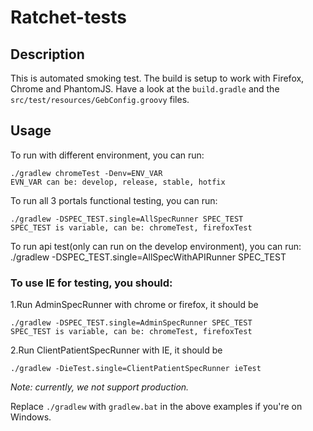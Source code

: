 # Ratchet-tests

## Description

This is automated smoking test.
The build is setup to work with Firefox, Chrome and PhantomJS. Have a look at the `build.gradle` and the `src/test/resources/GebConfig.groovy` files.

## Usage

To run with different environment, you can run:

    ./gradlew chromeTest -Denv=ENV_VAR
    EVN_VAR can be: develop, release, stable, hotfix

To run all 3 portals functional testing, you can run:

    ./gradlew -DSPEC_TEST.single=AllSpecRunner SPEC_TEST
    SPEC_TEST is variable, can be: chromeTest, firefoxTest

To run api test(only can run on  the develop environment), you can run:
    ./gradlew -DSPEC_TEST.single=AllSpecWithAPIRunner SPEC_TEST

### To use IE for testing, you should:

1.Run AdminSpecRunner with chrome or firefox, it should be

    ./gradlew -DSPEC_TEST.single=AdminSpecRunner SPEC_TEST
    SPEC_TEST is variable, can be: chromeTest, firefoxTest
    
2.Run ClientPatientSpecRunner with IE, it should be

    ./gradlew -DieTest.single=ClientPatientSpecRunner ieTest

*Note: currently, we not support production.*

Replace `./gradlew` with `gradlew.bat` in the above examples if you're on Windows.

